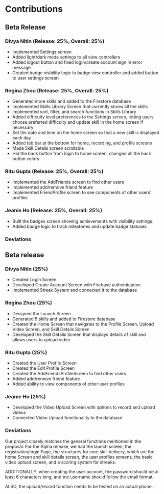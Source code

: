 # Contributions
## Beta Release
### Divya Nitin (Release: 25%, Overall: 25%)
- Implemented Settings screen
- Added light/dark mode settings to all view controllers
- Added logout button and fixed login/create account sign in error message
- Created badge visibility logic to badge view controller and added button to user settings screen

### Regina Zhou (Release: 25%, Overall: 25%)
- Generated more skills and added to the Firestore database
- Implemented Skills Library Screen that currently stores all the skills
- Implemented sort, filter, and search functions in Skills Library
- Added difficulty level preferences to the Settings screen, letting users
  choose preferred difficulty and update skill in the home screen if necessary
- Set the date and time on the home screen so that a new skill is displayed each day
- Added tab bar at the bottom for home, recording, and profile screens
- Made Skill Details screen scrollable
- Hid the back button from login to home screen, changed all the back button colors

### Ritu Gupta (Release: 25%, Overall: 25%)
- Implemented the AddFriends screen to find other users
- Implemented add/remove friend feature
- Implemented FriendProfile screen to see components of other users' profiles 

### Jeanie Ho (Release: 25%, Overall: 25%)
- Built the badges screen showing achievements with visibility settings.
- Added badge logic to track milestones and update badge statuses.

### Deviations

## Beta release
### Divya Nitin (25%)
- Created Login Screen
- Developed Create Account Screen with Firebase authentication
- Implemented Streak System and connected it to the database

### Regina Zhou (25%)
- Designed the Launch Screen
- Generated 5 skills and added to Firestore database
- Created the Home Screen that navigates to the Profile Screen, Upload Video Screen, and Skill Details Screen
- Developed the Skill Details Screen that displays details of skill and allows users to upload video

### Ritu Gupta (25%)
- Created the User Profile Screen
- Created the Edit Profile Screen
- Created the AddFriendsProfileScreen to find other users
- Added add/remove friend feature
- Added ability to view components of other user profiles 

### Jeanie Ho (25%)
- Developed the Video Upload Screen with options to record and upload videos
- Connected Video Upload functionality to the database

### Deviations

Our project closely matches the general functions mentioned in the proposal. 
For the Alpha release, we had the launch screen, the registration/login Page, the structures for core skill delivery, which are
the home Screen and skill details screen, the user profiles screens, the basic video upload screen, and a scoring system for streaks.

ADDITIONALLY, when creating the user account, the password should be at least 6 characters long, and tne username should follow the email format.

ALSO, the upload/record function needs to be tested on an actual phone.

